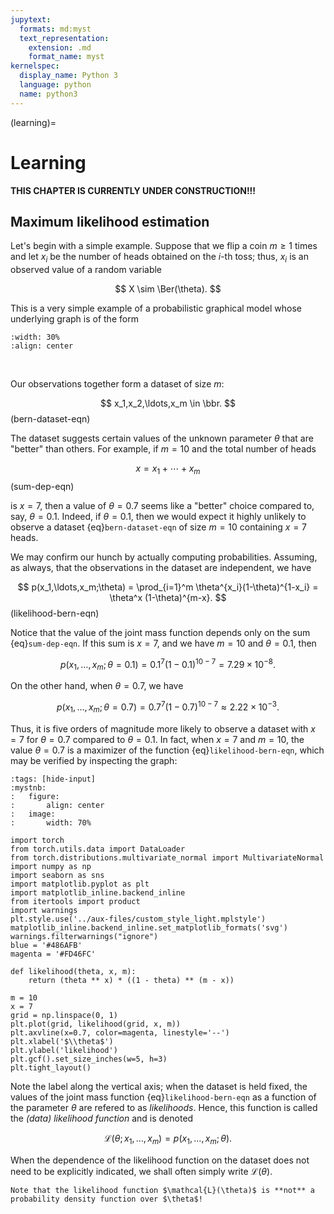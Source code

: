 ```yaml
---
jupytext:
  formats: md:myst
  text_representation:
    extension: .md
    format_name: myst
kernelspec:
  display_name: Python 3
  language: python
  name: python3
---
```


(learning)=
# Learning

**THIS CHAPTER IS CURRENTLY UNDER CONSTRUCTION!!!**

## Maximum likelihood estimation

Let's begin with a simple example. Suppose that we flip a coin $m\geq 1$ times and let $x_i$ be the number of heads obtained on the $i$-th toss; thus, $x_i$ is an observed value of a random variable

$$
X \sim \Ber(\theta).
$$

This is a very simple example of a probabilistic graphical model whose underlying graph is of the form

```{image} ../img/bern-pgm.svg
:width: 30%
:align: center
```
&nbsp;

Our observations together form a dataset of size $m$:

$$
x_1,x_2,\ldots,x_m \in \bbr.
$$ (bern-dataset-eqn)

The dataset suggests certain values of the unknown parameter $\theta$ that are "better" than others. For example, if $m=10$ and the total number of heads

$$
x = x_1 + \cdots + x_{m}
$$ (sum-dep-eqn)

is $x=7$, then a value of $\theta=0.7$ seems like a "better" choice compared to, say, $\theta=0.1$. Indeed, if $\theta=0.1$, then we would expect it highly unlikely to observe a dataset {eq}`bern-dataset-eqn` of size $m=10$ containing $x=7$ heads.

We may confirm our hunch by actually computing probabilities. Assuming, as always, that the observations in the dataset are independent, we have

$$
p(x_1,\ldots,x_m;\theta) = \prod_{i=1}^m \theta^{x_i}(1-\theta)^{1-x_i} = \theta^x (1-\theta)^{m-x}.
$$ (likelihood-bern-eqn)

Notice that the value of the joint mass function depends only on the sum {eq}`sum-dep-eqn`. If this sum is $x=7$, and we have $m=10$ and $\theta=0.1$, then

$$
p(x_1,\ldots,x_m;\theta=0.1) = 0.1^{7} (1-0.1)^{10-7} = 7.29 \times 10^{-8}.
$$

On the other hand, when $\theta=0.7$, we have

$$
p(x_1,\ldots,x_m;\theta=0.7) = 0.7^{7} (1-0.7)^{10-7} \approx 2.22 \times 10^{-3}.
$$

Thus, it is five orders of magnitude more likely to observe a dataset with $x=7$ for $\theta=0.7$ compared to $\theta=0.1$. In fact, when $x=7$ and $m=10$, the value $\theta = 0.7$ is a maximizer of the function {eq}`likelihood-bern-eqn`, which may be verified by inspecting the graph:

```{code-cell} ipython3
:tags: [hide-input]
:mystnb:
:   figure:
:       align: center
:   image:
:       width: 70%

import torch
from torch.utils.data import DataLoader
from torch.distributions.multivariate_normal import MultivariateNormal
import numpy as np
import seaborn as sns
import matplotlib.pyplot as plt
import matplotlib_inline.backend_inline
from itertools import product
import warnings
plt.style.use('../aux-files/custom_style_light.mplstyle')
matplotlib_inline.backend_inline.set_matplotlib_formats('svg')
warnings.filterwarnings("ignore")
blue = '#486AFB'
magenta = '#FD46FC'

def likelihood(theta, x, m):
    return (theta ** x) * ((1 - theta) ** (m - x))

m = 10
x = 7
grid = np.linspace(0, 1)
plt.plot(grid, likelihood(grid, x, m))
plt.axvline(x=0.7, color=magenta, linestyle='--')
plt.xlabel('$\\theta$')
plt.ylabel('likelihood')
plt.gcf().set_size_inches(w=5, h=3)
plt.tight_layout()
```

Note the label along the vertical axis; when the dataset is held fixed, the values of the joint mass function {eq}`likelihood-bern-eqn` as a function of the parameter $\theta$ are refered to as _likelihoods_. Hence, this function is called the _(data) likelihood function_ and is denoted

$$
\mathcal{L}(\theta;x_1,\ldots,x_m) = p(x_1,\ldots,x_m;\theta).
$$

When the dependence of the likelihood function on the dataset does not need to be explicitly indicated, we shall often simply write $\mathcal{L}(\theta)$.

```{warning}
Note that the likelihood function $\mathcal{L}(\theta)$ is **not** a probability density function over $\theta$!
```

